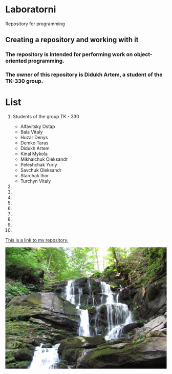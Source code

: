 # Laboratorni
Repository for programming

## Creating a repository and working with it
### The repository is intended for performing work on object-oriented programming.
### The owner of this repository is Didukh Artem, a student of the TK-330 group.
# List
  1. Students of the group TK - 330  
        *  Alfavitsky Ostap
        *  Bala Vitaly  
        *  Huzar Denys  
        *  Demko Taras   
        *  Didukh Artem  
        *  Kinal Mykola  
        *  Mikhalchuk Oleksandr  
        *  Peleshchak Yuriy  
        *  Savchuk Oleksandr 
        *  Starchak Ihor
        *  Turchyn Vitaly

  2.
  3.
  4.
  5.
  6.
  7.
  8.
  9.
  10.
[This is a link to my repository.](https://github.com/ArtemDidukh/Laboratorni)

![Link of image](https://raw.githubusercontent.com/ArtemDidukh/Laboratorni/5528a36582b04854345974d2cc9a06331a63240e/imegs/IMG_0027.JPG)